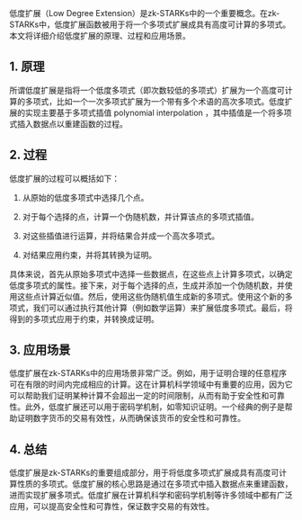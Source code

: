 低度扩展（Low Degree Extension）是zk-STARKs中的一个重要概念。在zk-STARKs中，低度扩展函数被用于将一个多项式扩展成具有高度可计算的多项式。本文将详细介绍低度扩展的原理、过程和应用场景。

## 1. 原理

所谓低度扩展是指将一个低度多项式（即次数较低的多项式）扩展为一个高度可计算的多项式，比如一个一次多项式扩展为一个带有多个术语的高次多项式。低度扩展的实现主要基于多项式插值 polynomial interpolation ，其中插值是一个将多项式插入数据点以重建函数的过程。

## 2. 过程

低度扩展的过程可以概括如下：

1. 从原始的低度多项式中选择几个点。

2. 对于每个选择的点，计算一个伪随机数，并计算该点的多项式插值。

3. 对这些插值进行运算，并将结果合并成一个高次多项式。

4. 对结果应用约束，并将其转换为证明。

具体来说，首先从原始多项式中选择一些数据点，在这些点上计算多项式，以确定低度多项式的属性。接下来，对于每个选择的点，生成并添加一个伪随机数，并使用这些点计算近似值。然后，使用这些伪随机值生成新的多项式。使用这个新的多项式，我们可以通过执行其他计算（例如数学运算）来扩展低度多项式。最后，将得到的多项式应用于约束，并转换成证明。

## 3. 应用场景

低度扩展在zk-STARKs中的应用场景非常广泛。例如，用于证明合理的任意程序可在有限的时间内完成相应的计算。这在计算机科学领域中有重要的应用，因为它可以帮助我们证明某种计算不会超出一定的时间限制，从而有助于安全性和可靠性。此外，低度扩展还可以用于密码学机制，如零知识证明。一个经典的例子是帮助证明数字货币的交易有效性，从而确保该货币的安全性和可靠性。

## 4. 总结

低度扩展是zk-STARKs的重要组成部分，用于将低度多项式扩展成具有高度可计算性质的多项式。低度扩展的核心思路是通过在多项式中插入数据点来重建函数，进而实现扩展多项式。低度扩展在计算机科学和密码学机制等许多领域中都有广泛应用，可以提高安全性和可靠性，保证数字交易的有效性。